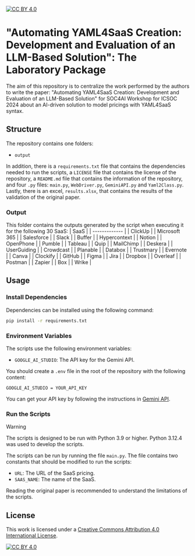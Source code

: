 [![CC BY 4.0][cc-by-shield]][cc-by]
# "Automating YAML4SaaS Creation: Development and Evaluation of an LLM-Based Solution": The Laboratory Package

The aim of this repository is to centralize the work performed by the authors to write the paper: "Automating YAML4SaaS Creation: Development and Evaluation of an LLM-Based Solution" for SOC4AI Workshop for ICSOC 2024 about an AI-driven solution to model pricings with YAML4SaaS syntax.

## Structure

The repository contains one folders:
- `output`

In addition, there is a `requirements.txt` file that contains the dependencies needed to run the scripts, a `LICENSE` file that contains the license of the repository, a `README.md` file that contains the information of the repository, and four `.py` files: `main.py`, `WebDriver.py`, `GeminiAPI.py` and `Yaml2Class.py`. Lastly, there is an excel, `results.xlsx`, that contains the results of the validation of the original paper.

### Output
This folder contains the outputs generated by the script when executing it for the following 30 SaaS:
| SaaS          | 
| ------------- | 
| ClickUp       | 
| Microsoft 365 | 
| Salesforce    | 
| Slack         | 
| Buffer        | 
| Hypercontext  | 
| Notion        |
| OpenPhone     | 
| Pumble        | 
| Tableau       | 
| Quip          | 
| MailChimp     | 
| Deskera       | 
| UserGuiding   | 
| Crowdcast     | 
| Planable      | 
| Databox       | 
| Trustmary     |
| Evernote      |
| Canva         |
| Clockify      |
| GitHub        |
| Figma         |
| Jira          |
| Dropbox       |
| Overleaf      |
| Postman       |
| Zapier        |
| Box           |
| Wrike         |


## Usage

### Install Dependencies
Dependencies can be installed using the following command: 

```bash
pip install -r requirements.txt
```

### Environment Variables
The scripts use the following environment variables:
- `GOOGLE_AI_STUDIO`: The API key for the Gemini API.

You should create a `.env` file in the root of the repository with the following content:

```
GOOGLE_AI_STUDIO = YOUR_API_KEY
```

You can get your API key by following the instructions in [Gemini API](https://ai.google.dev/gemini-api).

### Run the Scripts
> [!WARNING]
> The scripts is designed to be run with Python 3.9 or higher. Python 3.12.4 was used to develop the scripts.

The scripts can be run by running the file `main.py`. The file contains two constants that should be modified to run the scripts:
- `URL`: The URL of the SaaS pricing.
- `SAAS_NAME`: The name of the SaaS.

Reading the original paper is recommended to understand the limitations of the scripts.

## License 

This work is licensed under a
[Creative Commons Attribution 4.0 International License][cc-by].

[![CC BY 4.0][cc-by-image]][cc-by]

[cc-by]: http://creativecommons.org/licenses/by/4.0/
[cc-by-image]: https://i.creativecommons.org/l/by/4.0/88x31.png
[cc-by-shield]: https://img.shields.io/badge/License-CC%20BY%204.0-lightgrey.svg